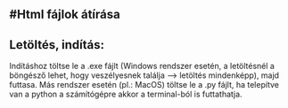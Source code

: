 #Html fájlok átírása
--------------------

Letöltés, indítás:
-
  Indításhoz töltse le a .exe fájlt (Windows rendszer esetén, a letöltésnél a böngésző lehet, hogy veszélyesnek találja --> letöltés mindenképp), majd futtasa.
  Más rendszer esetén (pl.: MacOS) töltse le a .py fájlt, ha telepítve van a python a számítógépre akkor a terminal-ból is futtathatja.

